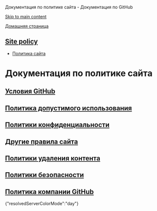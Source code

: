 Документация по политике сайта - Документация по GitHub

[Skip to main content](#main-content)

[Домашняя страница](/ru)

[Site policy](/ru/site-policy)
----------

* [Политика сайта](/ru/site-policy)

Документация по политике сайта
==========

[Условия GitHub](/ru/site-policy/github-terms)
----------

[Политика допустимого использования](/ru/site-policy/acceptable-use-policies)
----------

[Политики конфиденциальности](/ru/site-policy/privacy-policies)
----------

[Другие правила сайта](/ru/site-policy/other-site-policies)
----------

[Политики удаления контента](/ru/site-policy/content-removal-policies)
----------

[Политики безопасности](/ru/site-policy/security-policies)
----------

[Политика компании GitHub](/ru/site-policy/github-company-policies)
----------

{"resolvedServerColorMode":"day"}
